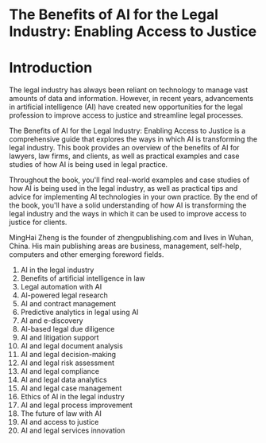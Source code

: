 # The Benefits of AI for the Legal Industry: Enabling Access to Justice

# Introduction

The legal industry has always been reliant on technology to manage vast amounts of data and information. However, in recent years, advancements in artificial intelligence (AI) have created new opportunities for the legal profession to improve access to justice and streamline legal processes.

The Benefits of AI for the Legal Industry: Enabling Access to Justice is a comprehensive guide that explores the ways in which AI is transforming the legal industry. This book provides an overview of the benefits of AI for lawyers, law firms, and clients, as well as practical examples and case studies of how AI is being used in legal practice.

Throughout the book, you'll find real-world examples and case studies of how AI is being used in the legal industry, as well as practical tips and advice for implementing AI technologies in your own practice. By the end of the book, you'll have a solid understanding of how AI is transforming the legal industry and the ways in which it can be used to improve access to justice for clients.

MingHai Zheng is the founder of zhengpublishing.com and lives in Wuhan, China. His main publishing areas are business, management, self-help, computers and other emerging foreword fields.



1. AI in the legal industry
2. Benefits of artificial intelligence in law
3. Legal automation with AI
4. AI-powered legal research
5. AI and contract management
6. Predictive analytics in legal using AI
7. AI and e-discovery
8. AI-based legal due diligence
9. AI and litigation support
10. AI and legal document analysis
11. AI and legal decision-making
12. AI and legal risk assessment
13. AI and legal compliance
14. AI and legal data analytics
15. AI and legal case management
16. Ethics of AI in the legal industry
17. AI and legal process improvement
18. The future of law with AI
19. AI and access to justice
20. AI and legal services innovation

